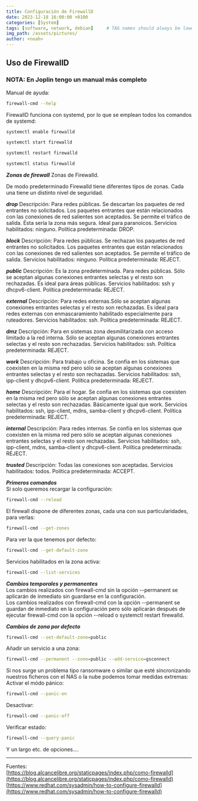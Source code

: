 ```yaml
---
title: Configuración de FirewallD
date: 2023-12-18 16:00:00 +0100
categories: [System]
tags: [software, network, debian]     # TAG names should always be lowercase
img_path: /assets/pictures/
author: <noah>
---
```

## Uso de FirewallD    
### NOTA: En Joplin tengo un manual más completo
Manual de ayuda:
``` bash
firewall-cmd --help
```

FirewallD funciona con systemd, por lo que se emplean todos los comandos de systemd:
``` bash
systemctl enable firewalld

systemctl start firewalld

systemctl restart firewalld

systemctl status firewalld

```

***Zonas de firewall***
Zonas de Firewalld.

De modo predeterminado Firewalld tiene diferentes tipos de zonas. Cada una tiene un distinto nivel de seguridad.

***drop***
    Descripción: Para redes públicas. Se descartan los paquetes de red entrantes no solicitados. Los paquetes entrantes que están relacionados con las conexiones de red salientes son aceptados. Se permite el tráfico de salida. Ésta sería la zona más segura. Ideal para paranoicos.
    Servicios habilitados: ninguno.
    Política predeterminada: DROP.

***block***
    Descripción: Para redes públicas. Se rechazan los paquetes de red entrantes no solicitados. Los paquetes entrantes que están relacionados con las conexiones de red salientes son aceptados. Se permite el tráfico de salida.
    Servicios habilitados: ninguno.
    Política predeterminada: REJECT.

***public***
    Descripción: Es la zona predeterminada. Para redes públicas. Sólo se aceptan algunas conexiones entrantes selectas y el resto son rechazadas. Es ideal para áreas públicas.
    Servicios habilitados: ssh y dhcpv6-client.
    Política predeterminada: REJECT.

***external***
    Descripción: Para redes externas.Sólo se aceptan algunas conexiones entrantes selectas y el resto son rechazadas. Es ideal para redes externas con enmascaramiento habilitado especialmente para ruteadores.
    Servicios habilitados: ssh.
    Política predeterminada: REJECT.

***dmz***
    Descripción: Para en sistemas zona desmilitarizada con acceso limitado a la red interna. Sólo se aceptan algunas conexiones entrantes selectas y el resto son rechazadas.
    Servicios habilitados: ssh.
    Política predeterminada: REJECT.

***work***
    Descripción: Para trabajo u oficina. Se confía en los sistemas que coexisten en la misma red pero sólo se aceptan algunas conexiones entrantes selectas y el resto son rechazadas.
    Servicios habilitados: ssh, ipp-client y dhcpv6-client.
    Política predeterminada: REJECT.

***home***
    Descripción: Para el hogar. Se confía en los sistemas que coexisten en la misma red pero sólo se aceptan algunas conexiones entrantes selectas y el resto son rechazadas. Básicamente igual que work.
    Servicios habilitados: ssh, ipp-client, mdns, samba-client y dhcpv6-client.
    Política predeterminada: REJECT.

***internal***
    Descripción: Para redes internas. Se confía en los sistemas que coexisten en la misma red pero sólo se aceptan algunas conexiones entrantes selectas y el resto son rechazadas.
    Servicios habilitados: ssh, ipp-client, mdns, samba-client y dhcpv6-client.
    Política predeterminada: REJECT.

***trusted***
    Descripción: Todas las conexiones son aceptadas.
    Servicios habilitados: todos.
    Política predeterminada: ACCEPT.  

***Primeros comandos***  
Si solo queremos recargar la configuración:
``` bash
firewall-cmd --reload
```

El firewall dispone de diferentes zonas, cada una con sus particularidades, para verlas:
``` bash
firewall-cmd --get-zones
```
Para ver la que tenemos por defecto:
``` bash
firewall-cmd --get-default-zone
```

Servicios habilitados en la zona activa:
``` bash
firewall-cmd --list-services
```

***Cambios temporales y permanentes***  
Los cambios realizados con firewall-cmd sin la opción --permanent se aplicarán de inmediato sin guardarse en la configuración.  
Los cambios realizados con firewall-cmd con la opción --permanent se guardan de inmediato en la configuración pero sólo aplicarán después de ejecutar firewall-cmd con la opción --reload o systemctl restart firewalld.  

***Cambios de zona por defecto***
``` bash
firewall-cmd --set-default-zone=public
```

Añadir un servicio a una zona:
``` bash
firewall-cmd --permanent --zone=public --add-service=gsconnect
```
Si nos surge un problema tipo ransomware o similar que esté sincronizando nuestros ficheros con el NAS o la nube podemos tomar medidas extremas:  
Activar el módo pánico:
``` bash
firewall-cmd --panic-on
```
Desactivar:
``` bash
firewall-cmd --panic-off
```
Verificar estado:
``` bash
firewall-cmd --query-panic
```

Y un largo etc. de opciones....




***
Fuentes:  
[https://blog.alcancelibre.org/staticpages/index.php/como-firewalld](https://blog.alcancelibre.org/staticpages/index.php/como-firewalld)  
[https://www.redhat.com/sysadmin/how-to-configure-firewalld](https://www.redhat.com/sysadmin/how-to-configure-firewalld)

